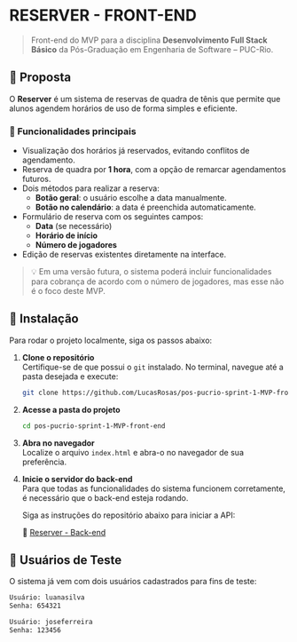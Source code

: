 # RESERVER - FRONT-END

> Front-end do MVP para a disciplina **Desenvolvimento Full Stack Básico** da Pós-Graduação em Engenharia de Software – PUC-Rio.

## 📌 Proposta

O **Reserver** é um sistema de reservas de quadra de tênis que permite que alunos agendem horários de uso de forma simples e eficiente.

### 🎾 Funcionalidades principais

- Visualização dos horários já reservados, evitando conflitos de agendamento.
- Reserva de quadra por **1 hora**, com a opção de remarcar agendamentos futuros.
- Dois métodos para realizar a reserva:
  - **Botão geral**: o usuário escolhe a data manualmente.
  - **Botão no calendário**: a data é preenchida automaticamente.
- Formulário de reserva com os seguintes campos:
  - **Data** (se necessário)
  - **Horário de início**
  - **Número de jogadores**
- Edição de reservas existentes diretamente na interface.

> 💡 Em uma versão futura, o sistema poderá incluir funcionalidades para cobrança de acordo com o número de jogadores, mas esse não é o foco deste MVP.

## 🚀 Instalação

Para rodar o projeto localmente, siga os passos abaixo:

1. **Clone o repositório**  
   Certifique-se de que possui o `git` instalado. No terminal, navegue até a pasta desejada e execute:

   ```sh
   git clone https://github.com/LucasRosas/pos-pucrio-sprint-1-MVP-front-end.git
   ```

2. **Acesse a pasta do projeto**

   ```sh
   cd pos-pucrio-sprint-1-MVP-front-end
   ```

3. **Abra no navegador**  
   Localize o arquivo `index.html` e abra-o no navegador de sua preferência.

4. **Inicie o servidor do back-end**  
   Para que todas as funcionalidades do sistema funcionem corretamente, é necessário que o back-end esteja rodando.

   Siga as instruções do repositório abaixo para iniciar a API:

   🔗 [Reserver - Back-end](https://github.com/LucasRosas/pos-pucrio-sprint-1-MVP-back-end)

## 🔑 Usuários de Teste

O sistema já vem com dois usuários cadastrados para fins de teste:

```sh
Usuário: luanasilva
Senha: 654321
```

```sh
Usuário: joseferreira
Senha: 123456
```
